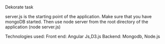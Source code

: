 Dekorate task

server.js is the starting point of the application. Make sure that you have mongoDB started. Then use node server from the root directory of the application (node server.js)

Technologies used: 
Front end: Angular Js,D3.js
Backend: Mongodb, Node.js